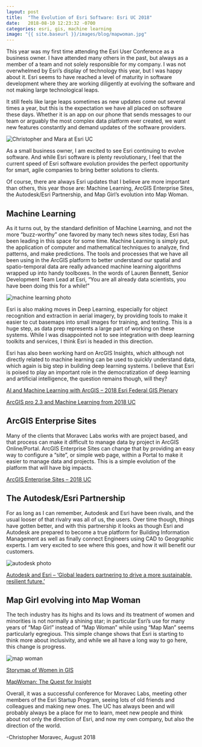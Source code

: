 ```yaml
---
layout: post
title:  "The Evolution of Esri Software: Esri UC 2018"
date:   2018-08-10 12:23:32 -0700
categories: esri, gis, machine learning
image: "{{ site.baseurl }}/images/blog/mapwoman.jpg"
---
```


This year was my first time attending the Esri User Conference as a business owner.  I have attended many others in the past, but always as a member of a team and not solely responsible for my company.  I was not overwhelmed by Esri’s display of technology this year, but I was happy about it. Esri seems to have reached a level of maturity in software development where they are working diligently at evolving the software and not making large technological leaps.



It still feels like large leaps sometimes as new updates come out several times a year, but this is the expectation we have all placed on software these days.  Whether it is an app on our phone that sends messages to our team or arguably the most complex data platform ever created, we want new features constantly and demand updates of the software providers.

<img src="{{ site.baseurl }}/images/blog/Christopher_Mara_UC2013.jpg" alt="Christopher and Mara at Esri UC">

As a small business owner, I am excited to see Esri continuing to evolve software.  And while Esri software is plenty revolutionary, I feel that the current speed of Esri software evolution provides the perfect opportunity for smart, agile companies to bring better solutions to clients.

Of course, there are always Esri updates that I believe are more important than others, this year those are: Machine Learning, ArcGIS Enterprise Sites, the Autodesk/Esri Partnership, and Map Girl’s evolution into Map Woman.

## Machine Learning

As it turns out, by the standard definition of Machine Learning, and not the more “buzz-worthy” one favored by many tech news sites today, Esri has been leading in this space for some time.  Machine Learning is simply put, the application of computer and mathematical techniques to analyze, find patterns, and make predictions. The tools and processes that we have all been using in the ArcGIS platform to better understand our spatial and spatio-temporal data are really advanced machine learning algorithms wrapped up into handy toolboxes.  In the words of Lauren Bennett, Senior Development Team Lead at Esri, “You are all already data scientists, you have been doing this for a while!”

<img src="{{ site.baseurl }}/images/blog/wind-turbines.jpg" alt="machine learning photo">

Esri is also making moves in Deep Learning, especially for object recognition and extraction in aerial imagery, by providing tools to make it easier to cut basemaps into small images for training, and testing.  This is a huge step, as data prep represents a large part of working on these systems. While I was disappointed not to see integration with deep learning toolkits and services, I think Esri is headed in this direction.

Esri has also been working hard on ArcGIS Insights, which although not directly related to machine learning can be used to quickly understand data, which again is big step in building deep learning systems.  I believe that Esri is poised to play an important role in the democratization of deep learning and artificial intelligence, the question remains though, will they?

[AI and Machine Learning with ArcGIS – 2018 Esri Federal GIS Plenary]("https://www.youtube.com/watch?v=Cm_oAaQVWZ8&feature=youtu.be")

[ArcGIS pro 2.3 and Machine Learning from 2018 UC]("https://www.youtube.com/watch?v=KCkGif6wSMo&feature=youtu.be")

## ArcGIS Enterprise Sites

Many of the clients that Moravec Labs works with are project based, and that process can make it difficult to manage data by project in ArcGIS Online/Portal.  ArcGIS Enterprise Sites can change that by providing an easy way to configure a “site”, or simple web page, within a Portal to make it easier to manage data and projects.  This is a simple evolution of the platform that will have big impacts.

[ArcGIS Enterprise Sites – 2018 UC]("https://www.youtube.com/watch?v=a0tNPkoXkBg&feature=youtu.be")

## The Autodesk/Esri Partnership

For as long as I can remember, Autodesk and Esri have been rivals, and the usual looser of that rivalry was all of us, the users.  Over time though, things have gotten better, and with this partnership it looks as though Esri and Autodesk are prepared to become a true platform for Building Information Management as well as finally connect Engineers using CAD to Geographic experts.  I am very excited to see where this goes, and how it will benefit our customers.

<img src="{{ site.baseurl }}/images/blog/round-earth.jpg" alt="autodesk photo">

[Autodesk and Esri – ‘Global leaders partnering to drive a more sustainable, resilient future.’]("http://www.esri.com/landing-pages/autodesk-esri-strategic-alliance")

## Map Girl evolving into Map Woman

The tech industry has its highs and its lows and its treatment of women and minorities is not normally a shining star; in particular Esri’s use for many years of “Map Girl” instead of “Map Woman” while using “Map Man” seems particularly egregious.  This simple change shows that Esri is starting to think more about inclusivity, and while we all have a long way to go here, this change is progress.

<img src="{{ site.baseurl }}/images/blog/mapwoman.jpg" alt="map woman">

[Storymap of Women in GIS]("http://storymaps.esri.com/stories/2014/WomenInGIS/")

[MapWoman: The Quest for Insight]("https://arcnews.maps.arcgis.com/apps/Cascade/index.html?appid=0e7eb641d1144d60b3c85d07de6b4162")

Overall, it was a successful conference for Moravec Labs, meeting other members of the Esri Startup Program, seeing lots of old friends and colleagues and making new ones.  The UC has always been and will probably always be a place for me to learn, meet new people and think about not only the direction of Esri, and now my own company, but also the direction of the world.



-Christopher Moravec, August 2018